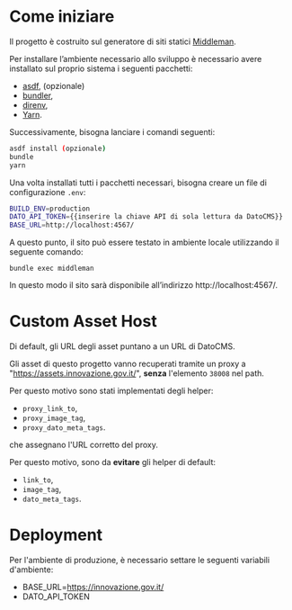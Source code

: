 # Come iniziare

Il progetto è costruito sul generatore di siti statici [Middleman](https://middlemanapp.com/).

Per installare l’ambiente necessario allo sviluppo è necessario avere installato
sul proprio sistema i seguenti pacchetti:

* [asdf](https://asdf-vm.com/#/), (opzionale)
* [bundler](https://bundler.io/),
* [direnv](https://direnv.net/),
* [Yarn](https://yarnpkg.com/).

Successivamente, bisogna lanciare i comandi seguenti:

```sh
asdf install (opzionale)
bundle
yarn
```

Una volta installati tutti i pacchetti necessari, bisogna creare un file di
configurazione `.env`:

```sh
BUILD_ENV=production
DATO_API_TOKEN={{inserire la chiave API di sola lettura da DatoCMS}}
BASE_URL=http://localhost:4567/
```

A questo punto, il sito può essere testato in ambiente locale utilizzando
il seguente comando:

`bundle exec middleman`

In questo modo il sito sarà disponibile all’indirizzo http://localhost:4567/.

# Custom Asset Host

Di default, gli URL degli asset puntano a un URL di DatoCMS.

Gli asset di questo progetto vanno recuperati tramite un proxy
a "https://assets.innovazione.gov.it/", **senza** l'elemento
`38008` nel path.

Per questo motivo sono stati implementati degli helper:

* `proxy_link_to`,
* `proxy_image_tag`,
* `proxy_dato_meta_tags`.

che assegnano l'URL corretto del proxy.

Per questo motivo, sono da **evitare** gli helper di default:

* `link_to`,
* `image_tag`,
* `dato_meta_tags`.

# Deployment

Per l'ambiente di produzione, è necessario settare le seguenti variabili d'ambiente:

* BASE_URL=https://innovazione.gov.it/
* DATO_API_TOKEN
